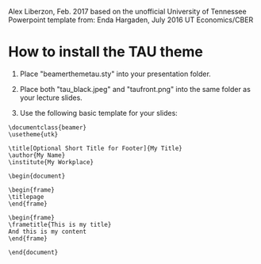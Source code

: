 Alex Liberzon, Feb. 2017
based on the unofficial University of Tennessee Powerpoint template from: 
Enda Hargaden, July 2016
UT Economics/CBER


How to install the TAU theme
============================

1. Place "beamerthemetau.sty" into your presentation folder. 

2. Place both "tau_black.jpeg" and "taufront.png" into the same folder as your lecture slides. 
4. Use the following basic template for your slides:

```
\documentclass{beamer}
\usetheme{utk}

\title[Optional Short Title for Footer]{My Title}
\author{My Name}
\institute{My Workplace}

\begin{document}

\begin{frame}
\titlepage
\end{frame}

\begin{frame}
\frametitle{This is my title}
And this is my content
\end{frame}

\end{document}
```